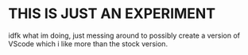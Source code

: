 # THIS IS JUST AN EXPERIMENT
idfk what im doing, just messing around to possibly create a version of VScode which i like more than the stock version.
